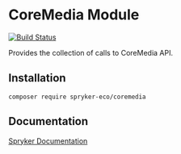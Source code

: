 # CoreMedia Module
[![Build Status](https://travis-ci.org/spryker-eco/coremedia.svg)](https://travis-ci.org/spryker-eco/coremedia)

Provides the collection of calls to CoreMedia API.

## Installation

```
composer require spryker-eco/coremedia
```

## Documentation

[Spryker Documentation](https://academy.spryker.com/developing_with_spryker/module_guide/modules.html)

